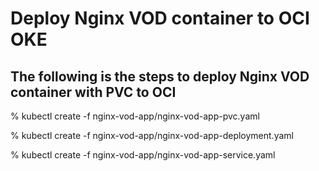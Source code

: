 # Deploy Nginx VOD container to OCI OKE

## The following is the steps to deploy Nginx VOD container with PVC to OCI

% kubectl create -f nginx-vod-app/nginx-vod-app-pvc.yaml

% kubectl create -f nginx-vod-app/nginx-vod-app-deployment.yaml

% kubectl create -f nginx-vod-app/nginx-vod-app-service.yaml
